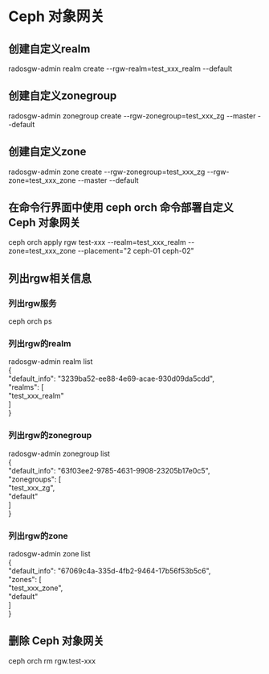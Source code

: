 # Ceph 对象网关

## 创建自定义realm
radosgw-admin realm create --rgw-realm=test_xxx_realm --default<br>
## 创建自定义zonegroup
radosgw-admin zonegroup create --rgw-zonegroup=test_xxx_zg --master --default<br>
## 创建自定义zone
radosgw-admin zone create --rgw-zonegroup=test_xxx_zg --rgw-zone=test_xxx_zone --master --default<br>
## 在命令行界面中使用 ceph orch 命令部署自定义 Ceph 对象网关
ceph orch apply rgw test-xxx --realm=test_xxx_realm --zone=test_xxx_zone --placement="2 ceph-01 ceph-02"<br>

## 列出rgw相关信息
### 列出rgw服务<br>
ceph orch ps<br>

### 列出rgw的realm<br>
radosgw-admin realm list<br>
{<br>
    "default_info": "3239ba52-ee88-4e69-acae-930d09da5cdd",<br>
    "realms": [<br>
        "test_xxx_realm"<br>
    ]<br>
}<br>

### 列出rgw的zonegroup<br>
radosgw-admin zonegroup list<br> 
{<br>
    "default_info": "63f03ee2-9785-4631-9908-23205b17e0c5",<br>
    "zonegroups": [<br>
        "test_xxx_zg",<br>
        "default"<br>
    ]<br>
}<br>

### 列出rgw的zone<br>
radosgw-admin zone list<br> 
{<br>
    "default_info": "67069c4a-335d-4fb2-9464-17b56f53b5c6",<br>
    "zones": [<br>
        "test_xxx_zone",<br>
        "default"<br>
    ]<br>
}<br>

## 删除 Ceph 对象网关
ceph orch rm rgw.test-xxx<br>
